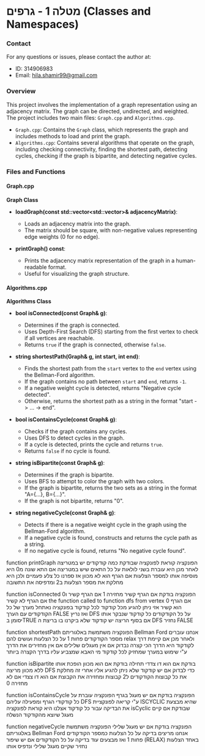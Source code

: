 # מטלה 1 - גרפים (Classes and Namespaces)

### Contact

For any questions or issues, please contact the author at:

- ID: 314906983
- Email: hila.shamir99@gmail.com

### Overview

This project involves the implementation of a graph representation using an adjacency matrix. The graph can be directed, undirected, and weighted. The project includes two main files: `Graph.cpp` and `Algorithms.cpp`.

- `Graph.cpp`: Contains the `Graph` class, which represents the graph and includes methods to load and print the graph.
- `Algorithms.cpp`: Contains several algorithms that operate on the graph, including checking connectivity, finding the shortest path, detecting cycles, checking if the graph is bipartite, and detecting negative cycles.

### Files and Functions

#### Graph.cpp

**Graph Class**
- **loadGraph(const std::vector<std::vector<int>>& adjacencyMatrix)**:
  - Loads an adjacency matrix into the graph.
  - The matrix should be square, with non-negative values representing edge weights (0 for no edge).

- **printGraph() const**:
  - Prints the adjacency matrix representation of the graph in a human-readable format.
  - Useful for visualizing the graph structure.

#### Algorithms.cpp

**Algorithms Class**

- **bool isConnected(const Graph& g)**:
  - Determines if the graph is connected.
  - Uses Depth-First Search (DFS) starting from the first vertex to check if all vertices are reachable.
  - Returns `true` if the graph is connected, otherwise `false`.

- **string shortestPath(Graph& g, int start, int end)**:
  - Finds the shortest path from the `start` vertex to the `end` vertex using the Bellman-Ford algorithm.
  - If the graph contains no path between `start` and `end`, returns `-1`.
  - If a negative weight cycle is detected, returns "Negative cycle detected".
  - Otherwise, returns the shortest path as a string in the format "start -> ... -> end".

- **bool isContainsCycle(const Graph& g)**:
  - Checks if the graph contains any cycles.
  - Uses DFS to detect cycles in the graph.
  - If a cycle is detected, prints the cycle and returns `true`.
  - Returns `false` if no cycle is found.

- **string isBipartite(const Graph& g)**:
  - Determines if the graph is bipartite.
  - Uses BFS to attempt to color the graph with two colors.
  - If the graph is bipartite, returns the two sets as a string in the format "A={...}, B={...}".
  - If the graph is not bipartite, returns "0".

- **string negativeCycle(const Graph& g)**:
  - Detects if there is a negative weight cycle in the graph using the Bellman-Ford algorithm.
  - If a negative cycle is found, constructs and returns the cycle path as a string.
  - If no negative cycle is found, returns "No negative cycle found".


function printGraph
הפונקציה קוראת לפונקציה שבודקת כמה קודקודים יש במטריצה
לאחר מכן היא עוברת בשני לולאות על כל התאים שיש במטריצה אם התא שונה מ0 היא מוסיפה אותו למספר הצלעות
אם הגרף הוא לא מכוון אז ספרנו כל צלע פעמיים ולכן היא מחלקת את מספר הצלעות ב2 ומדפיסה את התשובה

function isConnected
הפונקציה בודקת אם הגרף קשיר 
מחזירה 1 אם הגרף קשיר ו0 אם הגרף לא קשיר
the function called to function dfs from vertex 0
אם הגרף הוא קשיר אזי ניתן להגיע מכל קודקוד לכל קודקוד
בפונקציה נאתחל מערך של כל הקודקודים עם הערך FALSE ואז נריץ DFS על כל הקודקודים
כל קודקוד שנבקר אותו יסומן בTRUE
אם בסוף הריצה יש קודקוד שלא ביקרנו בו בריצת ה DFS 
נחזיר FALSE

function shortestPath
 הפונקציה משתמשת באלגוריתם Bellman Ford 
 אנחנו עוברים מספר הקודקודים פחות 1 על כל הצלעות ועושים להם relax
 ולאחר מכן אם קיימת דרך לקודקוד היא הדרך הכי קצרה
  נבדוק אם אין מעגלים שלילים
   אם אין מחזירים את הדרך ע"י שימוש במערך שמחזיק לכל קודקוד 
   מי האבא שמצביע עליו בדרך הקצרה ביותר
 

function isBipartite
בודקת אם הוא דו צדדי
תחילה בודקת אם הוא מכוון הופכת אותו ללא מכוון
מריצה DFS כדי לבדוק אם יש קודקוד שלא ניתן להגיע אליו
אחרי זה מחלקת את כל קבוצות הקודקודים ל2 קבוצות 
ומחזירה את הקבוצת אם הוא דו צצדי אם לא מחזירה 0

function isContainsCycle
הפונקציה בודקת אם יש מעגל בגרף
 הפונקציה עוברת על כל קודקודי הגרף ומפעילה עליהם DFS ע"י קריאה לפונקציית ISCYCLIC שהיא מבצעת את הבדיקה עבור כל קודקוד
אצלנו היא קוראת לפונקציה isCyclic שבודקת אם קיים מעגל שיוצא מהקודקוד הנשלח


function negativeCycle
הפונקציה בודקת אם יש מעגל שלילי
 הפונקציה משתמשת באלגוריתם Bellman Ford 
אנחנו מריצים בדיקה על כל הצלעות כמספר הקודקודים פחות 1
ואז מבצעים עוד בדיקה על כל הקודקודים אם יש שיפור (RELAX) באחד הצלעות נחזיר שקיים מעגל שלילי ונדפיס אותו




